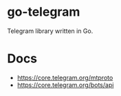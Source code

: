 # go-telegram
Telegram library written in Go.

# Docs
 * https://core.telegram.org/mtproto
 * https://core.telegram.org/bots/api
